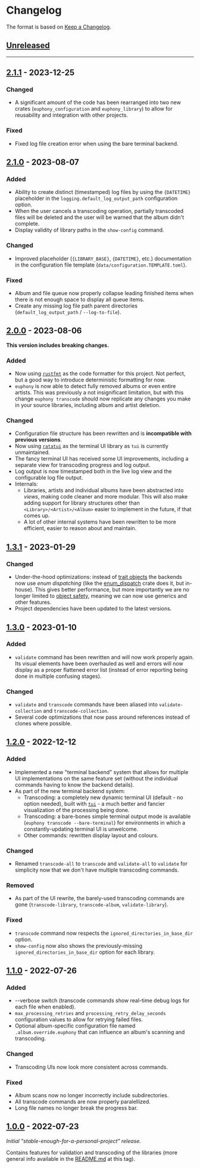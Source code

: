 # Changelog
The format is based on [Keep a Changelog](https://keepachangelog.com/en/1.0.0/).



## [Unreleased]


---

## [2.1.1] - 2023-12-25

### Changed
- A significant amount of the code has been rearranged into two new crates 
  (`euphony_configuration` and `euphony_library`) 
  to allow for reusability and integration with other projects.

### Fixed
- Fixed log file creation error when using the bare terminal backend.



## [2.1.0] - 2023-08-07

### Added
- Ability to create distinct (timestamped) log files by using the `{DATETIME}` placeholder in the `logging.default_log_output_path` configuration option.
- When the user cancels a transcoding operation, partially transcoded files will be deleted and the user will be warned that the album didn't complete.
- Display validity of library paths in the `show-config` command.

### Changed
- Improved placeholder (`{LIBRARY_BASE}`, `{DATETIME}`, etc.) documentation in the configuration file template (`data/configuration.TEMPLATE.toml`).

### Fixed
- Album and file queue now properly collapse leading finished items when there is not enough space to display all queue items.
- Create any missing log file path parent directories (`default_log_output_path` / `--log-to-file`).



## [2.0.0] - 2023-08-06
**This version includes breaking changes.**

### Added
- Now using [`rustfmt`](https://github.com/rust-lang/rustfmt) as the code formatter for this project. Not perfect, but a good way to introduce deterministic formatting for now.
- `euphony` is now able to detect fully removed albums or even entire artists. This was previously a not insignificant limitation, but with this change `euphony transcode` should now replicate any changes you make in your source libraries, including album and artist deletion.

### Changed
- Configuration file structure has been rewritten and is **incompatible with previous versions**.
- Now using [`ratatui`](https://github.com/ratatui-org/ratatui) as the terminal UI library as `tui` is currently unmaintained.
- The fancy terminal UI has received some UI improvements, including a separate view for transcoding progress and log output.
- Log output is now timestamped both in the live log view and the configurable log file output.
- Internals:
  - Libraries, artists and individual albums have been abstracted into *views*, making code cleaner and more modular. This will also make adding support for library structures other than `<Library>/<Artist>/<Album>` easier to implement in the future, if that comes up.
  - A lot of other internal systems have been rewritten to be more efficient, easier to reason about and maintain.


## [1.3.1] - 2023-01-29

### Changed
- Under-the-hood optimizations: instead of [trait objects](https://doc.rust-lang.org/book/ch17-02-trait-objects.html) 
  the backends now use *enum dispatching* (like the [enum_dispatch](https://docs.rs/enum_dispatch/latest/enum_dispatch/) crate does it, but in-house). 
  This gives better performance, but more importantly we are no longer limited to [object safety](https://doc.rust-lang.org/reference/items/traits.html#object-safety), 
  meaning we can now use generics and other features.
- Project dependencies have been updated to the latest versions.


## [1.3.0] - 2023-01-10

### Added
- `validate` command has been rewritten and will now work properly again. Its visual elements have been overhauled as well 
   and errors will now display as a proper flattened error list (instead of error reporting being done in multiple confusing stages).

### Changed
- `validate` and `transcode` commands have been aliased into `validate-collection` and `transcode-collection`.
- Several code optimizations that now pass around references instead of clones where possible.


## [1.2.0] - 2022-12-12

### Added
- Implemented a new "terminal backend" system that allows for multiple UI implementations on the same feature set (without the individual commands having to know the backend details).
- As part of the new terminal backend system: 
  - Transcoding: a completely new dynamic terminal UI (default - no option needed), built with [`tui`](https://docs.rs/tui/latest/tui/) - a much better and fancier visualization of the processing being done.
  - Transcoding: a bare-bones simple terminal output mode is available (`euphony transcode --bare-terminal`) for environments in which a constantly-updating terminal UI is unwelcome.
  - Other commands: rewritten display layout and colours.

### Changed
- Renamed `transcode-all` to `transcode` and `validate-all` to `validate` for simplicity now that we don't have multiple transcoding commands.

### Removed
- As part of the UI rewrite, the barely-used transcoding commands are gone (`transcode-library`, `transcode-album`, `validate-library`).

### Fixed
- `transcode` command now respects the `ignored_directories_in_base_dir` option.
- `show-config` now also shows the previously-missing `ignored_directories_in_base_dir` option for each library.


## [1.1.0] - 2022-07-26

### Added
- --verbose switch (transcode commands show real-time debug logs for each file when enabled).
- `max_processing_retries` and `processing_retry_delay_seconds` configuration values to allow for retrying failed files.
- Optional album-specific configuration file named `.album.override.euphony` that can influence an album's scanning and transcoding.

### Changed
- Transcoding UIs now look more consistent across commands.

### Fixed
- Album scans now no longer incorrectly include subdirectories.
- All transcode commands are now properly paralellized.
- Long file names no longer break the progress bar.


## [1.0.0] - 2022-07-23

*Initial "stable-enough-for-a-personal-project" release.*

Contains features for validation and transcoding of the libraries 
(more general info available in the [README.md](https://github.com/DefaultSimon/euphony/blob/0cb64bc5864b89e52c2d5e7ee474bb6ccf2141e2/README.md) at this tag).



[Unreleased]: https://github.com/DefaultSimon/euphony/compare/v2.1.0...HEAD
[2.1.1]: https://github.com/DefaultSimon/euphony/compare/v2.1.0...v2.1.1
[2.1.0]: https://github.com/DefaultSimon/euphony/compare/v2.0.0...v2.1.0
[2.0.0]: https://github.com/DefaultSimon/euphony/compare/v1.3.1...v2.0.0
[1.3.1]: https://github.com/DefaultSimon/euphony/compare/v1.3.0...v1.3.1
[1.3.0]: https://github.com/DefaultSimon/euphony/compare/v1.2.0...v1.3.0
[1.2.0]: https://github.com/DefaultSimon/euphony/compare/v1.1.0...v1.2.0
[1.1.0]: https://github.com/DefaultSimon/euphony/compare/v1.0.0...v1.1.0
[1.0.0]: https://github.com/DefaultSimon/euphony/compare/93d88c4fdbbdf40697cc50e97c92366e02d84e15...v1.0.0
